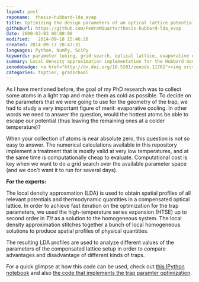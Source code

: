 ```yaml
---
layout: post
reponame:  thesis-hubbard-lda_evap
title: Optimizing the design parameters of an optical lattice potential
githuburl: https://github.com/PedroMDuarte/thesis-hubbard-lda_evap
date: 2000-03-03 00:00:00
modified:   2014-09-18 15:46:28 
created: 2014-09-17 20:47:31 
languages: Python, NumPy, SciPy
keywords: parameter tuning, grid search, optical lattice, evaporative cooling, local density approximation
summary: Local density approximation implementation for the Hubbard model in a finite inhomogeneous lattice potential.
zenodobadge: <a href="http://dx.doi.org/10.5281/zenodo.11761"><img src="https://zenodo.org/badge/doi/10.5281/zenodo.11761.svg" alt="10.5281/zenodo.11761"></a>
categories: toptier, gradschool
---
```


As I have mentioned before, the goal of my PhD research was to collect some
atoms in a light trap and make them as cold as possible.  To decide on the
parameters that we were going to use for the geometry of the trap, we had to
study a very important figure of merit: evaporative cooling. In other words we
need to answer the question, would the hottest atoms be able to escape our
potential (thus leaving the remaining ones at a colder temperature)? 

When your collection of atoms is near absolute zero, this question is not so
easy to answer.  The numerical calculations available in this repository
implement a treatment that is mostly valid at very low temperatures, and at the
same time is computationally cheap to evaluate.   Computational cost is key
when we want to do a grid search over the available parameter space (and we
don't want it to run for several days).  

**For the experts:**

The local density approxmation (LDA) is used to obtain spatial profiles of all
relevant potentials and thermodynamic quantities in a compensated optical
lattice.  In order to achieve fast iteration on the optimization for the trap
parameters, we used the high-temperature series expansion (HTSE) up to second
order in $T/t$ as a solution to the homogeneous system.  The local density
approximation stitches together a bunch of local homogeneous solutions to
produce spatial profiles of physical quantities. 

The resulting LDA profiles are used to analyze different values of the
parameters of the compensated lattice setup in order to compare advantages and
disadvantage of different kinds of traps.

For a quick glimpse at how this code can be used, check out [this IPython
notebook](https://github.com/PedroMDuarte/thesis-hubbard-lda_evap/blob/master/ldaEvaporation.ipynb)
and also [the code that implements the trap paramter
optimization](https://github.com/PedroMDuarte/thesis-hubbard-lda_evap/blob/master/optevap.py). 
